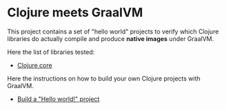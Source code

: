 # Clojure meets GraalVM

This project contains a set of "hello world" projects to verify which
Clojure libraries do actually compile and produce **native images**
under GraalVM.

Here the list of libraries tested:

  - [Clojure core](./clojure)


Here the instructions on how to build your own Clojure projects with GraalVM.

  - [Build a "Hello world!" project](./doc/clojure-graalvm-native-binary.md)
